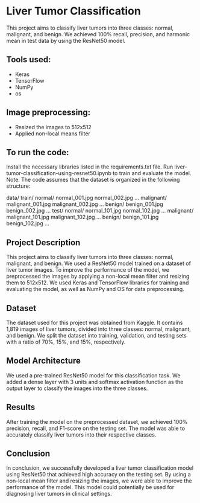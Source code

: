 # Liver Tumor Classification
This project aims to classify liver tumors into three classes: normal, malignant, and benign. We achieved 100% recall, precision, and harmonic mean in test data by using the ResNet50 model.

## Tools used:

* Keras
* TensorFlow
* NumPy
* os
## Image preprocessing:

* Resized the images to 512x512
* Applied non-local means filter
## To run the code:

Install the necessary libraries listed in the requirements.txt file. 
Run liver-tumor-classification-using-resnet50.ipynb to train and evaluate the model.
Note: The code assumes that the dataset is organized in the following structure:


data/
    train/
        normal/
            normal_001.jpg
            normal_002.jpg
            ...
        malignant/
            malignant_001.jpg
            malignant_002.jpg
            ...
        benign/
            benign_001.jpg
            benign_002.jpg
            ...
    test/
        normal/
            normal_101.jpg
            normal_102.jpg
            ...
        malignant/
            malignant_101.jpg
            malignant_102.jpg
            ...
        benign/
            benign_101.jpg
            benign_102.jpg
            ...




## Project Description
This project aims to classify liver tumors into three classes: normal, malignant, and benign. We used a ResNet50 model trained on a dataset of liver tumor images. To improve the performance of the model, we preprocessed the images by applying a non-local mean filter and resizing them to 512x512. We used Keras and TensorFlow libraries for training and evaluating the model, as well as NumPy and OS for data preprocessing.

## Dataset
The dataset used for this project was obtained from Kaggle. It contains 1,819 images of liver tumors, divided into three classes: normal, malignant, and benign. We split the dataset into training, validation, and testing sets with a ratio of 70%, 15%, and 15%, respectively.

## Model Architecture
We used a pre-trained ResNet50 model for this classification task. We added a dense layer with 3 units and softmax activation function as the output layer to classify the images into the three classes.

## Results
After training the model on the preprocessed dataset, we achieved 100% precision, recall, and F1-score on the testing set. The model was able to accurately classify liver tumors into their respective classes.

## Conclusion
In conclusion, we successfully developed a liver tumor classification model using ResNet50 that achieved high accuracy on the testing set. By using a non-local mean filter and resizing the images, we were able to improve the performance of the model. This model could potentially be used for diagnosing liver tumors in clinical settings.

